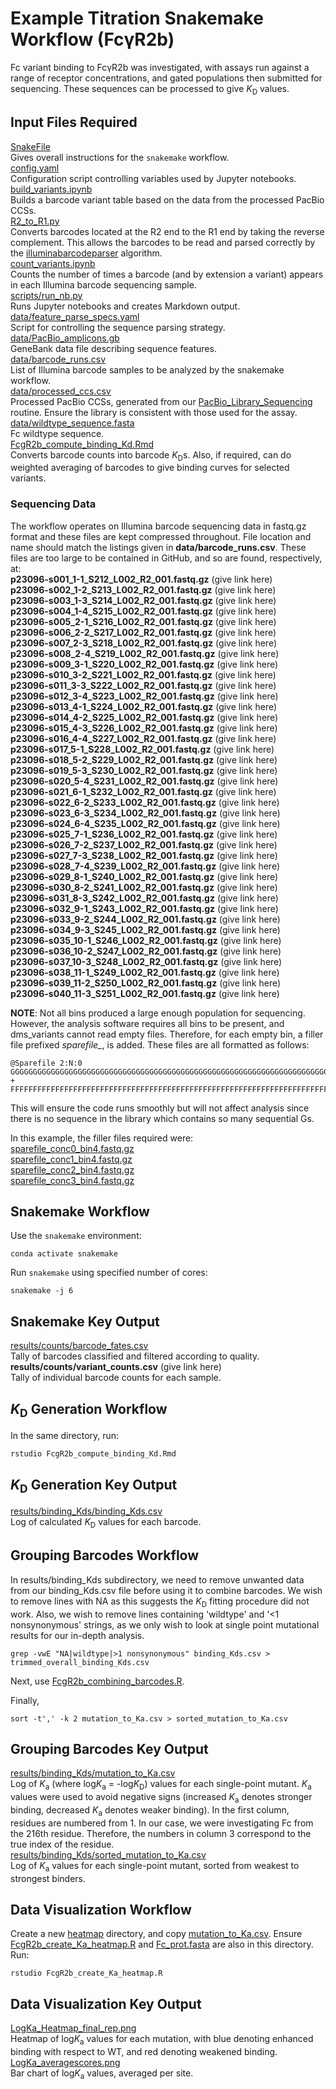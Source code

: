 # Example Titration Snakemake Workflow (FcγR2b)

Fc variant binding to FcγR2b was investigated, with assays run against a range of receptor concentrations, and gated populations then submitted for sequencing. These sequences can be processed to give *K*<sub>D</sub> values.

## Input Files Required

[SnakeFile](https://github.com/Ortlund-Laboratory/DMS_IgG1Fc/blob/main/example_titration/Snakefile)<br>
Gives overall instructions for the `snakemake` workflow.<br>
[config.yaml](https://github.com/Ortlund-Laboratory/DMS_IgG1Fc/blob/main/example_titration/config.yaml)<br>
Configuration script controlling variables used by Jupyter notebooks.<br>
[build_variants.ipynb](https://github.com/Ortlund-Laboratory/DMS_IgG1Fc/blob/main/example_titration/build_variants.ipynb)<br>
Builds a barcode variant table based on the data from the processed PacBio CCSs.<br>
[R2_to_R1.py](https://github.com/Ortlund-Laboratory/DMS_IgG1Fc/blob/main/example_titration/R2_to_R1.py)<br>
Converts barcodes located at the R2 end to the R1 end by taking the reverse complement. This allows the barcodes to be read and parsed correctly by the [illuminabarcodeparser](https://jbloomlab.github.io/dms_variants/dms_variants.illuminabarcodeparser.html#dms_variants.illuminabarcodeparser.IlluminaBarcodeParser) algorithm.<br>
[count_variants.ipynb](https://github.com/Ortlund-Laboratory/DMS_IgG1Fc/blob/main/example_titration/count_variants.ipynb)<br>
Counts the number of times a barcode (and by extension a variant) appears in each Illumina barcode sequencing sample.<br>
[scripts/run_nb.py](https://github.com/Ortlund-Laboratory/DMS_IgG1Fc/blob/main/example_titration/scripts/run_nb.py)<br>
Runs Jupyter notebooks and creates Markdown output.<br>
[data/feature_parse_specs.yaml](https://github.com/Ortlund-Laboratory/DMS_IgG1Fc/blob/main/example_titration/data/feature_parse_specs.yaml)<br>
Script for controlling the sequence parsing strategy.<br>
[data/PacBio_amplicons.gb](https://github.com/Ortlund-Laboratory/DMS_IgG1Fc/blob/main/example_titration/data/PacBio_amplicons.gb)<br>
GeneBank data file describing sequence features.<br>
[data/barcode_runs.csv](https://github.com/Ortlund-Laboratory/DMS_IgG1Fc/blob/main/example_titration/data/barcode_runs.csv)<br>
List of Illumina barcode samples to be analyzed by the snakemake workflow.<br>
[data/processed_ccs.csv](https://github.com/Ortlund-Laboratory/DMS_IgG1Fc/blob/main/example_titration/data/processed_ccs.csv)<br>
Processed PacBio CCSs, generated from our [PacBio_Library_Sequencing](https://github.com/Ortlund-Laboratory/DMS_IgG1Fc/tree/main/PacBio_Library_Sequencing) routine. Ensure the library is consistent with those used for the assay.<br>
[data/wildtype_sequence.fasta](https://github.com/Ortlund-Laboratory/DMS_IgG1Fc/blob/main/example_titration/data/wildtype_sequence.fasta)<br>
Fc wildtype sequence.<br>
[FcgR2b_compute_binding_Kd.Rmd](https://github.com/Ortlund-Laboratory/DMS_IgG1Fc/blob/main/example_titration/FcgR2b_compute_binding_Kd.Rmd)<br>
Converts barcode counts into barcode *K*<sub>D</sub>s. Also, if required, can do weighted averaging of barcodes to give binding curves for selected variants.<br>

### Sequencing Data

The workflow operates on Illumina barcode sequencing data in fastq.gz format and these files are kept compressed throughout. File location and name should match the listings given in **data/barcode_runs.csv**. These files are too large to be contained in GitHub, and so are found, respectively, at:<br>
**p23096-s001_1-1_S212_L002_R2_001.fastq.gz** (give link here)<br>
**p23096-s002_1-2_S213_L002_R2_001.fastq.gz** (give link here)<br>
**p23096-s003_1-3_S214_L002_R2_001.fastq.gz** (give link here)<br>
**p23096-s004_1-4_S215_L002_R2_001.fastq.gz** (give link here)<br>
**p23096-s005_2-1_S216_L002_R2_001.fastq.gz** (give link here)<br>
**p23096-s006_2-2_S217_L002_R2_001.fastq.gz** (give link here)<br>
**p23096-s007_2-3_S218_L002_R2_001.fastq.gz** (give link here)<br>
**p23096-s008_2-4_S219_L002_R2_001.fastq.gz** (give link here)<br>
**p23096-s009_3-1_S220_L002_R2_001.fastq.gz** (give link here)<br>
**p23096-s010_3-2_S221_L002_R2_001.fastq.gz** (give link here)<br>
**p23096-s011_3-3_S222_L002_R2_001.fastq.gz** (give link here)<br>
**p23096-s012_3-4_S223_L002_R2_001.fastq.gz** (give link here)<br>
**p23096-s013_4-1_S224_L002_R2_001.fastq.gz** (give link here)<br>
**p23096-s014_4-2_S225_L002_R2_001.fastq.gz** (give link here)<br>
**p23096-s015_4-3_S226_L002_R2_001.fastq.gz** (give link here)<br>
**p23096-s016_4-4_S227_L002_R2_001.fastq.gz** (give link here)<br>
**p23096-s017_5-1_S228_L002_R2_001.fastq.gz** (give link here)<br>
**p23096-s018_5-2_S229_L002_R2_001.fastq.gz** (give link here)<br>
**p23096-s019_5-3_S230_L002_R2_001.fastq.gz** (give link here)<br>
**p23096-s020_5-4_S231_L002_R2_001.fastq.gz** (give link here)<br>
**p23096-s021_6-1_S232_L002_R2_001.fastq.gz** (give link here)<br>
**p23096-s022_6-2_S233_L002_R2_001.fastq.gz** (give link here)<br>
**p23096-s023_6-3_S234_L002_R2_001.fastq.gz** (give link here)<br>
**p23096-s024_6-4_S235_L002_R2_001.fastq.gz** (give link here)<br>
**p23096-s025_7-1_S236_L002_R2_001.fastq.gz** (give link here)<br>
**p23096-s026_7-2_S237_L002_R2_001.fastq.gz** (give link here)<br>
**p23096-s027_7-3_S238_L002_R2_001.fastq.gz** (give link here)<br>
**p23096-s028_7-4_S239_L002_R2_001.fastq.gz** (give link here)<br>
**p23096-s029_8-1_S240_L002_R2_001.fastq.gz** (give link here)<br>
**p23096-s030_8-2_S241_L002_R2_001.fastq.gz** (give link here)<br>
**p23096-s031_8-3_S242_L002_R2_001.fastq.gz** (give link here)<br>
**p23096-s032_9-1_S243_L002_R2_001.fastq.gz** (give link here)<br>
**p23096-s033_9-2_S244_L002_R2_001.fastq.gz** (give link here)<br>
**p23096-s034_9-3_S245_L002_R2_001.fastq.gz** (give link here)<br>
**p23096-s035_10-1_S246_L002_R2_001.fastq.gz** (give link here)<br>
**p23096-s036_10-2_S247_L002_R2_001.fastq.gz** (give link here)<br>
**p23096-s037_10-3_S248_L002_R2_001.fastq.gz** (give link here)<br>
**p23096-s038_11-1_S249_L002_R2_001.fastq.gz** (give link here)<br>
**p23096-s039_11-2_S250_L002_R2_001.fastq.gz** (give link here)<br>
**p23096-s040_11-3_S251_L002_R2_001.fastq.gz** (give link here)<br>

**NOTE**: Not all bins produced a large enough population for sequencing. However, the analysis software requires all bins to be present, and dms_variants cannot read empty files. Therefore, for each empty bin, a filler file prefixed *sparefile_*, is added. These files are all formatted as follows:

```
@Sparefile 2:N:0
GGGGGGGGGGGGGGGGGGGGGGGGGGGGGGGGGGGGGGGGGGGGGGGGGGGGGGGGGGGGGGGGGGGGGGGGGGGGGGGGGGGGGGGGGGGGGGGGGGGGG
+
FFFFFFFFFFFFFFFFFFFFFFFFFFFFFFFFFFFFFFFFFFFFFFFFFFFFFFFFFFFFFFFFFFFFFFFFFFFFFFFFFFFFFFFFFFFFFFFFFFFFF
```
This will ensure the code runs smoothly but will not affect analysis since there is no sequence in the library which contains so many sequential Gs.

In this example, the filler files required were:<br>
[sparefile_conc0_bin4.fastq.gz](https://github.com/Ortlund-Laboratory/DMS_IgG1Fc/blob/main/example_titration/sparefile_conc0_bin4.fastq.gz)<br>
[sparefile_conc1_bin4.fastq.gz](https://github.com/Ortlund-Laboratory/DMS_IgG1Fc/blob/main/example_titration/sparefile_conc1_bin4.fastq.gz)<br>
[sparefile_conc2_bin4.fastq.gz](https://github.com/Ortlund-Laboratory/DMS_IgG1Fc/blob/main/example_titration/sparefile_conc2_bin4.fastq.gz)<br>
[sparefile_conc3_bin4.fastq.gz](https://github.com/Ortlund-Laboratory/DMS_IgG1Fc/blob/main/example_titration/sparefile_conc3_bin4.fastq.gz)<br>

## Snakemake Workflow

Use the `snakemake` environment:

`conda activate snakemake`

Run `snakemake` using specified number of cores:

`snakemake -j 6`

## Snakemake Key Output

[results/counts/barcode_fates.csv](https://github.com/Ortlund-Laboratory/DMS_IgG1Fc/blob/main/example_titration/results/counts/barcode_fates.csv)<br>
Tally of barcodes classified and filtered according to quality.<br>
**results/counts/variant_counts.csv** (give link here)<br>
Tally of individual barcode counts for each sample.<br>

## *K*<sub>D</sub> Generation Workflow

In the same directory, run:

```
rstudio FcgR2b_compute_binding_Kd.Rmd
```

## *K*<sub>D</sub> Generation Key Output

[results/binding_Kds/binding_Kds.csv](https://github.com/Ortlund-Laboratory/DMS_IgG1Fc/blob/main/example_titration/results/binding_Kds/binding_Kds.csv)<br>
Log of calculated *K*<sub>D</sub> values for each barcode.<br>

## Grouping Barcodes Workflow

In results/binding_Kds subdirectory, we need to remove unwanted data from our binding_Kds.csv file before using it to combine barcodes. We wish to remove lines with NA as this suggests the *K*<sub>D</sub> fitting procedure did not work. Also, we wish to remove lines containing 'wildtype' and '<1 nonsynonymous' strings, as we only wish to look at single point mutational results for our in-depth analysis.

```
grep -vwE "NA|wildtype|>1 nonsynonymous" binding_Kds.csv > trimmed_overall_binding_Kds.csv
```

Next, use [FcgR2b_combining_barcodes.R](https://github.com/Ortlund-Laboratory/DMS_IgG1Fc/blob/main/example_titration/results/binding_Kds/FcgR2b_combining_barcodes.R).

Finally,
```
sort -t',' -k 2 mutation_to_Ka.csv > sorted_mutation_to_Ka.csv
```

## Grouping Barcodes Key Output

[results/binding_Kds/mutation_to_Ka.csv](https://github.com/Ortlund-Laboratory/DMS_IgG1Fc/blob/main/example_titration/results/binding_Kds/mutation_to_Ka.csv)<br>
Log of *K*<sub>a</sub> (where log*K*<sub>a</sub> = -log*K*<sub>D</sub>) values for each single-point mutant. *K*<sub>a</sub> values were used to avoid negative signs (increased *K*<sub>a</sub> denotes stronger binding, decreased *K*<sub>a</sub> denotes weaker binding). In the first column, residues are numbered from 1. In our case, we were investigating Fc from the 216th residue. Therefore, the numbers in column 3 correspond to the true index of the residue.<br>
[results/binding_Kds/sorted_mutation_to_Ka.csv](https://github.com/Ortlund-Laboratory/DMS_IgG1Fc/blob/main/example_titration/results/binding_Kds/sorted_mutation_to_Ka.csv)<br>
Log of *K*<sub>a</sub> values for each single-point mutant, sorted from weakest to strongest binders.<br>

## Data Visualization Workflow

Create a new [heatmap](https://github.com/Ortlund-Laboratory/DMS_IgG1Fc/tree/main/example_titration/heatmap) directory, and copy [mutation_to_Ka.csv](https://github.com/Ortlund-Laboratory/DMS_IgG1Fc/blob/main/example_titration/results/binding_Kds/mutation_to_Ka.csv). Ensure [FcgR2b_create_Ka_heatmap.R](https://github.com/Ortlund-Laboratory/DMS_IgG1Fc/blob/main/example_titration/heatmap/FcgR2b_create_Ka_heatmap.R) and [Fc_prot.fasta](https://github.com/Ortlund-Laboratory/DMS_IgG1Fc/blob/main/example_titration/heatmap/Fc_prot.fasta) are also in this directory. Run:

```
rstudio FcgR2b_create_Ka_heatmap.R
```

## Data Visualization Key Output

[LogKa_Heatmap_final_rep.png](https://github.com/Ortlund-Laboratory/DMS_IgG1Fc/blob/main/example_titration/heatmap/LogKa_Heatmap_final_rep.png)<br>
Heatmap of log*K*<sub>a</sub> values for each mutation, with blue denoting enhanced binding with respect to WT, and red denoting weakened binding.<br>
[LogKa_averagescores.png](https://github.com/Ortlund-Laboratory/DMS_IgG1Fc/blob/main/example_titration/heatmap/LogKa_averagescores.png)<br>
Bar chart of log*K*<sub>a</sub> values, averaged per site.
